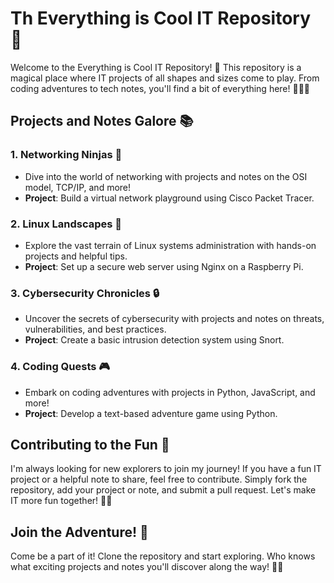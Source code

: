 # Th Everything is Cool IT Repository 🚀

Welcome to the Everything is Cool IT Repository! 🎉 This repository is a magical place where IT projects of all shapes and sizes come to play. From coding adventures to tech notes, you'll find a bit of everything here! 🧙‍♂️✨

## Projects and Notes Galore 📚

### 1. Networking Ninjas 🥷
- Dive into the world of networking with projects and notes on the OSI model, TCP/IP, and more!
- **Project**: Build a virtual network playground using Cisco Packet Tracer.

### 2. Linux Landscapes 🐧
- Explore the vast terrain of Linux systems administration with hands-on projects and helpful tips.
- **Project**: Set up a secure web server using Nginx on a Raspberry Pi.

### 3. Cybersecurity Chronicles 🔒
- Uncover the secrets of cybersecurity with projects and notes on threats, vulnerabilities, and best practices.
- **Project**: Create a basic intrusion detection system using Snort.

### 4. Coding Quests 🎮
- Embark on coding adventures with projects in Python, JavaScript, and more!
- **Project**: Develop a text-based adventure game using Python.

## Contributing to the Fun 🌟

I'm always looking for new explorers to join my journey! If you have a fun IT project or a helpful note to share, feel free to contribute. Simply fork the repository, add your project or note, and submit a pull request. Let's make IT more fun together! 🚀🌈

## Join the Adventure! 🌟

Come be a part of it! Clone the repository and start exploring. Who knows what exciting projects and notes you'll discover along the way! 🚀✨
